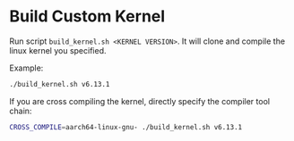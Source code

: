# Build Custom Kernel

Run script `build_kernel.sh <KERNEL VERSION>`. It will clone and compile the linux kernel you specified.

Example:

```bash
./build_kernel.sh v6.13.1
```


If you are cross compiling the kernel, directly specify the compiler tool chain:

```bash
CROSS_COMPILE=aarch64-linux-gnu- ./build_kernel.sh v6.13.1
```
